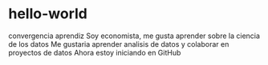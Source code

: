 # hello-world
convergencia aprendiz
Soy economista, me gusta aprender sobre  la ciencia de los datos
Me  gustaria aprender analisis de datos y colaborar  en proyectos de datos
Ahora  estoy iniciando en GitHub

